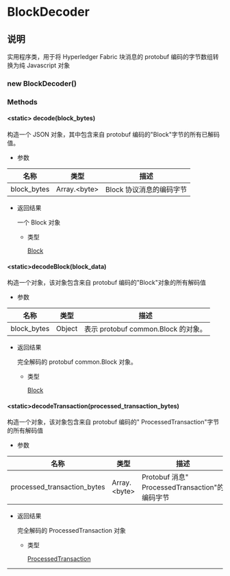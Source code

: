 # BlockDecoder

## 说明

实用程序类，用于将 Hyperledger Fabric 块消息的 protobuf 编码的字节数组转换为纯 Javascript 对象

### new BlockDecoder()

### Methods

#### &lt;static&gt; decode(block_bytes)

构造一个 JSON 对象，其中包含来自 protobuf 编码的"Block"字节的所有已解码值。

- 参数

| 名称        | 类型               | 描述                     |
| ----------- | ------------------ | ------------------------ |
| block_bytes | Array.&lt;byte&gt; | Block 协议消息的编码字节 |

- 返回结果

  一个 Block 对象

  - 类型

    [Block](https://hyperledger.github.io/fabric-sdk-node/release-1.4/global.html#Block)

#### &lt;static&gt;decodeBlock(block_data)

构造一个对象，该对象包含来自 protobuf 编码的"Block"对象的所有解码值

- 参数

| 名称        | 类型   | 描述                                |
| ----------- | ------ | ----------------------------------- |
| block_bytes | Object | 表示 protobuf common.Block 的对象。 |

- 返回结果

  完全解码的 protobuf common.Block 对象。

  - 类型

    [Block](https://hyperledger.github.io/fabric-sdk-node/release-1.4/global.html#Block)

#### &lt;static&gt;decodeTransaction(processed_transaction_bytes)

构造一个对象，该对象包含来自 protobuf 编码的" ProcessedTransaction"字节的所有解码值

- 参数

| 名称                        | 类型               | 描述                                           |
| --------------------------- | ------------------ | ---------------------------------------------- |
| processed_transaction_bytes | Array.&lt;byte&gt; | Protobuf 消息" ProcessedTransaction"的编码字节 |

- 返回结果

  完全解码的 ProcessedTransaction 对象

  - 类型

    [ProcessedTransaction](https://hyperledger.github.io/fabric-sdk-node/release-1.4/global.html#ProcessedTransaction)

---
